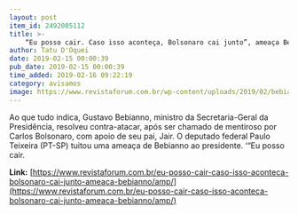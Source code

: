 ```yaml
---
layout: post
item_id: 2492085112
title: >-
    “Eu posso cair. Caso isso aconteça, Bolsonaro cai junto”, ameaça Bebianno
author: Tatu D'Oquei
date: 2019-02-15 00:00:39
pub_date: 2019-02-15 00:00:39
time_added: 2019-02-16 09:22:19
category: avisamos
image: https://www.revistaforum.com.br/wp-content/uploads/2019/02/bebianno-1.jpg
---
```


Ao que tudo indica, Gustavo Bebianno, ministro da Secretaria-Geral da Presidência, resolveu contra-atacar, após ser chamado de mentiroso por Carlos Bolsonaro, com apoio de seu pai, Jair. O deputado federal Paulo Teixeira (PT-SP) tuitou uma ameaça de Bebianno ao presidente. ‘“Eu posso cair.

**Link:** [https://www.revistaforum.com.br/eu-posso-cair-caso-isso-aconteca-bolsonaro-cai-junto-ameaca-bebianno/amp/](https://www.revistaforum.com.br/eu-posso-cair-caso-isso-aconteca-bolsonaro-cai-junto-ameaca-bebianno/amp/)

